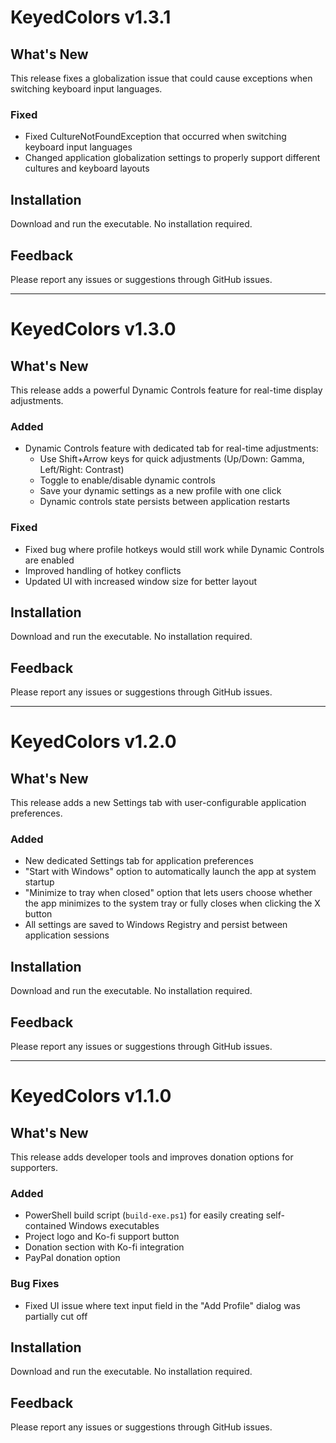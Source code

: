 # KeyedColors v1.3.1

## What's New
This release fixes a globalization issue that could cause exceptions when switching keyboard input languages.

### Fixed
- Fixed CultureNotFoundException that occurred when switching keyboard input languages
- Changed application globalization settings to properly support different cultures and keyboard layouts

## Installation
Download and run the executable. No installation required.

## Feedback
Please report any issues or suggestions through GitHub issues.

---

# KeyedColors v1.3.0

## What's New
This release adds a powerful Dynamic Controls feature for real-time display adjustments.

### Added
- Dynamic Controls feature with dedicated tab for real-time adjustments:
  - Use Shift+Arrow keys for quick adjustments (Up/Down: Gamma, Left/Right: Contrast)
  - Toggle to enable/disable dynamic controls
  - Save your dynamic settings as a new profile with one click
  - Dynamic controls state persists between application restarts

### Fixed
- Fixed bug where profile hotkeys would still work while Dynamic Controls are enabled
- Improved handling of hotkey conflicts
- Updated UI with increased window size for better layout

## Installation
Download and run the executable. No installation required.

## Feedback
Please report any issues or suggestions through GitHub issues.

---

# KeyedColors v1.2.0

## What's New
This release adds a new Settings tab with user-configurable application preferences.

### Added
- New dedicated Settings tab for application preferences
- "Start with Windows" option to automatically launch the app at system startup
- "Minimize to tray when closed" option that lets users choose whether the app minimizes to the system tray or fully closes when clicking the X button
- All settings are saved to Windows Registry and persist between application sessions

## Installation
Download and run the executable. No installation required.

## Feedback
Please report any issues or suggestions through GitHub issues.

---

# KeyedColors v1.1.0

## What's New
This release adds developer tools and improves donation options for supporters.

### Added
- PowerShell build script (`build-exe.ps1`) for easily creating self-contained Windows executables
- Project logo and Ko-fi support button 
- Donation section with Ko-fi integration
- PayPal donation option

### Bug Fixes
- Fixed UI issue where text input field in the "Add Profile" dialog was partially cut off

## Installation
Download and run the executable. No installation required.

## Feedback
Please report any issues or suggestions through GitHub issues. 